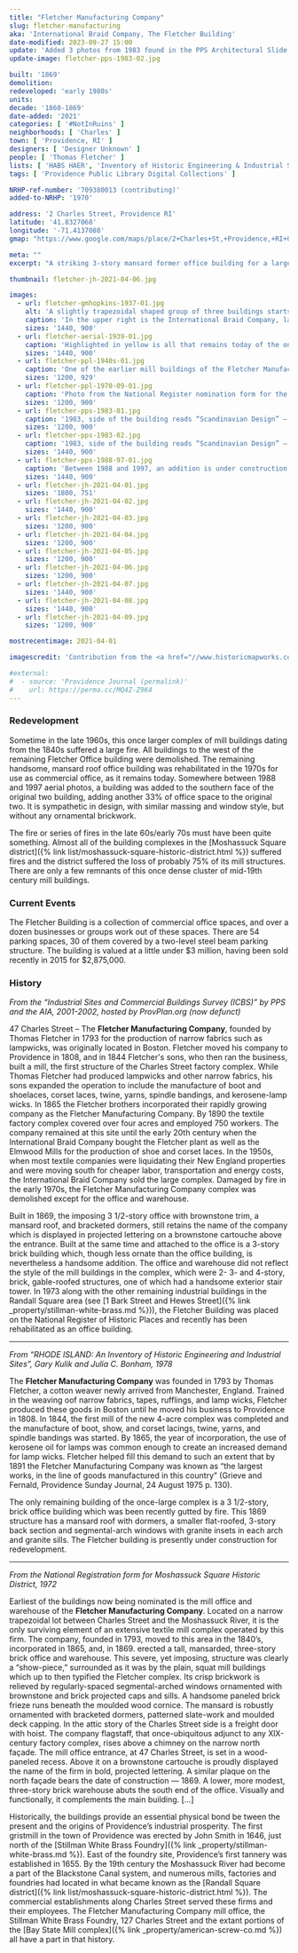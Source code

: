 ```yaml
---
title: "Fletcher Manufacturing Company"
slug: fletcher-manufacturing
aka: 'International Braid Company, The Fletcher Building'
date-modified: 2023-09-27 15:00
update: 'Added 3 photos from 1983 found in the PPS Architectural Slide Collection'
update-image: fletcher-pps-1983-02.jpg

built: '1869'
demolition:
redeveloped: 'early 1980s'
units:
decade: '1860-1869'
date-added: '2021'
categories: [ '#NotInRuins' ]
neighborhoods: [ 'Charles' ]
town: [ 'Providence, RI' ]
designers: [ 'Designer Unknown' ]
people: [ 'Thomas Fletcher' ]
lists: [ 'HABS HAER', 'Inventory of Historic Engineering & Industrial Sites 1978', 'Moshassuck Square Historic District', 'PPS/AIA Industrial Commercial Buildings Survey' ]
tags: [ 'Providence Public Library Digital Collections' ]

NRHP-ref-number: '709380013 (contributing)'
added-to-NRHP: '1970'

address: '2 Charles Street, Providence RI'
latitude: '41.8327068'
longitude: '-71.4137088'
gmap: "https://www.google.com/maps/place/2+Charles+St,+Providence,+RI+02904/@41.8327068,-71.4137088,17z/data=!3m1!4b1!4m5!3m4!1s0x89e445196792154d:0xe03d4863e65f0f29!8m2!3d41.8327068!4d-71.4115201"

meta: ""
excerpt: "A striking 3-story mansard former office building for a larger manufacturing complex of woven goods turned into various small office spaces"

thumbnail: fletcher-jh-2021-04-06.jpg

images:
  - url: fletcher-gmhopkins-1937-01.jpg
    alt: 'A slightly trapezoidal shaped group of three buildings starts narrow in the front, with the oldest building of red brick with rusticated brownstone details and a mansard roof of slate tiles with protruding dormer windows. Ornamental brickwork courses run under a wooden cornice. In the center of the west wall is a browstone cartouche displaying the name of the firm in pro­jected lettering. A similar plaque on the north façade bears the date of construction. A lower, more modest, three-story brick warehouse abuts the south end of the office which comple­ments the main building but is not nearly as ornate. Abutting the south end of that warehouse is a newer 1980s addition which is also complementary in design.'
    caption: 'In the upper right is the International Braid Company, labelled in 1937 on these G.M. Hopkins cadastral map (this is a mash up of Plates 5 and 22). Notice how different the street and railroad pattern is around the site — Charles Street no longer passes by the West of the office building, but rather around the east side and north as Mill Street does.'
    sizes: '1440, 900'
  - url: fletcher-aerial-1939-01.jpg
    caption: 'Highlighted in yellow is all that remains today of the once sprawling Fletcher Manufacturing company complex. Aerial from the Providence Historical Aerial Viewer, 1939.'
    sizes: '1440, 900'
  - url: fletcher-ppl-1940s-01.jpg
    caption: 'One of the earlier mill buildings of the Fletcher Manufacturing company, built 1866, demolished in the late 1960s after a fire. Photo is labelled as taken in the 1940s but we think it is probably older, likely the mid-1930s — Rhode Island Mills and Mill Villages Photograph Collection, Providence Public Library'
    sizes: '1200, 929'
  - url: fletcher-ppl-1970-09-01.jpg
    caption: 'Photo from the National Register nomination form for the Moshassuck Square Historic District, September 1970, photographer unknown'
    sizes: '1200, 900'
  - url: fletcher-pps-1983-01.jpg
    caption: '1983, side of the building reads “Scandinavian Design” — PPS Architectural Slides Collection'
    sizes: '1200, 900'
  - url: fletcher-pps-1983-02.jpg
    caption: '1983, side of the building reads “Scandinavian Design” — PPS Architectural Slides Collection'
    sizes: '1440, 900'
  - url: fletcher-pps-1988-97-01.jpg
    caption: 'Between 1988 and 1997, an addition is under construction — PPS Architectural Slides Collection'
    sizes: '1440, 900'
  - url: fletcher-jh-2021-04-01.jpg
    sizes: '1800, 751'
  - url: fletcher-jh-2021-04-02.jpg
    sizes: '1440, 900'
  - url: fletcher-jh-2021-04-03.jpg
    sizes: '1200, 900'
  - url: fletcher-jh-2021-04-04.jpg
    sizes: '1200, 900'
  - url: fletcher-jh-2021-04-05.jpg
    sizes: '1200, 900'
  - url: fletcher-jh-2021-04-06.jpg
    sizes: '1200, 900'
  - url: fletcher-jh-2021-04-07.jpg
    sizes: '1440, 900'
  - url: fletcher-jh-2021-04-08.jpg
    sizes: '1440, 900'
  - url: fletcher-jh-2021-04-09.jpg
    sizes: '1200, 900'

mostrecentimage: 2021-04-01

imagescredit: 'Contribution from the <a href="//www.historicmapworks.com/Map/US/895462/Plate+005/Providence+1937/Rhode+Island/" target="_blank">Historic Mapworks</a>; Providence Historical Aerial Viewer; <a href="//drive.google.com/drive/folders/144XfDEMR4o2mbyBVuJOheUrV2_RnpJFJ?fbclid=IwAR33GXXFcnzecIouWwCmOlhp6S6NFidZKnetyJc0S1pYHeCZdrOAD1aIQhw" target="_blank">PPS Architectural Slides Collection</a>; <a href="//provlibdigital.org/islandora/object/islandora%3A268" target="_blank">Rhode Island Mills and Mill Villages Photograph Collection</a>, Providence Public Library; and the National Register nomination form'

#external:
#  - source: 'Providence Journal (permalink)'
#    url: https://perma.cc/MQ4Z-Z9K4
---
```


### Redevelopment

Sometime in the late 1960s, this once larger complex of mill buildings dating from the 1840s suffered a large fire. All buildings to the west of the remaining Fletcher Office building were demolished. The remaining handsome, mansard roof office building was rehabilitated in the 1970s for use as commercial office, as it remains today. Somewhere between 1988 and 1997 aerial photos, a building was added to the southern face of the original two building, adding another 33% of office space to the original two. It is sympathetic in design, with similar massing and window style, but without any ornamental brickwork.

The fire or series of fires in the late 60s/early 70s must have been quite something. Almost all of the building complexes in the [Moshassuck Square district]({% link list/moshassuck-square-historic-district.html %}) suffered fires and the district suffered the loss of probably 75% of its mill structures. There are only a few remnants of this once dense cluster of mid-19th century mill buildings.


### Current Events

The Fletcher Building is a collection of commercial office spaces, and over a dozen businesses or groups work out of these spaces. There are 54 parking spaces, 30 of them covered by a two-level steel beam parking structure. The building is valued at a little under $3 million, having been sold recently in 2015 for $2,875,000.


### History

_From the “Industrial Sites and Commercial Buildings Survey (ICBS)” by PPS and the AIA, 2001-2002, hosted by ProvPlan.org (now defunct)_

47 Charles Street – The **Fletcher Manufacturing Company**, founded by Thomas Fletcher in 1793 for the production of narrow fabrics such as lampwicks, was originally located in Boston. Fletcher moved his company to Providence in 1808, and in 1844 Fletcher's sons, who then ran the business, built a mill, the first structure of the Charles Street factory complex. While Thomas Fletcher had produced lampwicks and other narrow fabrics, his sons expanded the operation to include the manufacture of boot and shoelaces, corset laces, twine, yarns, spindle bandings, and kerosene-lamp wicks. In 1865 the Fletcher brothers incorporated their rapidly growing company as the Fletcher Manufacturing Company. By 1890 the textile factory complex covered over four acres and employed 750 workers. The company remained at this site until the early 20th century when the International Braid Company bought the Fletcher plant as well as the Elmwood Mills for the production of shoe and corset laces. In the 1950s, when most textile companies were liquidating their New England properties and were moving south for cheaper labor, transportation and energy costs, the International Braid Company sold the large complex. Damaged by fire in the early 1970s, the Fletcher Manufacturing Company complex was demolished except for the office and warehouse.

Built in 1869, the imposing 3 1/2-story office with brownstone trim, a mansard roof, and bracketed dormers, still retains the name of the company which is displayed in projected lettering on a brownstone cartouche above the entrance. Built at the same time and attached to the office is a 3-story brick building which, though less ornate than the office building, is nevertheless a handsome addition. The office and warehouse did not reflect the style of the mill buildings in the complex, which were 2- 3- and 4-story, brick, gable-roofed structures, one of which had a handsome exterior stair tower. In 1973 along with the other remaining industrial buildings in the Randall Square area (see [1 Bark Street and Hewes Street]({% link _property/stillman-white-brass.md %})), the Fletcher Building was placed on the National Register of Historic Places and recently has been rehabilitated as an office building.

***

_From “RHODE ISLAND: An Inventory of Historic Engineering and Industrial Sites”, Gary Kulik and Julia C. Bonham, 1978_

The **Fletcher Manufacturing Company** was founded in 1793 by Thomas Fletcher, a cotton weaver newly arrived from Manchester, England. Trained in the weaving oof narrow fabrics, tapes, rufflings, and lamp wicks, Fletcher produced these goods in Boston until he moved his business to Providence in 1808. In 1844, the first mill of the new 4-acre complex was completed and the manufacture of boot, show, and corset lacings, twine, yarns, and spindle bandings was started. By 1865, the year of incorporation, the use of kerosene oil for lamps was common enough to create an increased demand for lamp wicks. Fletcher helped fill this demand to such an extent that by 1891 the Fletcher Manufacturing Company was known as “the largest works, in the line of goods manufactured in this country” (Grieve and Fernald, Providence Sunday Journal, 24 August 1975 p. 130).

The only remaining building of the once-large complex is a 3 1/2-story, brick office building which was been recently gutted by fire. This 1869 structure has a mansard roof with dormers, a smaller flat-roofed, 3-story back section and segmental-arch windows with granite insets in each arch and granite sills. The Fletcher building is presently under construction for redevelopment.

***

_From the National Registration form for Moshassuck Square Historic District, 1972_

Earliest of the buildings now being nominated is the mill office and warehouse of the **Fletcher Manufacturing Company**. Located on a narrow trapezoidal lot between Charles Street and the Moshassuck River, it is the only surviving element of an extensive textile mill complex operated by this firm. The company, founded in 1793, moved to this area in the 1840’s, incorporated in 1865, and, in 1869. erected a tall, mansarded, three-story brick office and warehouse. This severe, yet imposing, structure was clearly a “show-piece,” surrounded as it was by the plain, squat mill buildings which up to then typified the Fletcher complex. Its crisp brickwork is relieved by regularly-spaced segmental-arched windows ornamented with brownstone and brick projected caps and sills. A handsome paneled brick frieze runs beneath the moulded wood cornice. The mansard is robustly ornamented with bracketed dormers, patterned slate-work and moulded deck capping. In the attic story of the Charles Street side is a freight door with hoist. The company flagstaff, that once-ubiquitous adjunct to any XlX-century factory complex, rises above a chimney on the narrow north façade. The mill office entrance, at 47 Charles Street, is set in a wood-paneled recess. Above it on a brownstone cartouche is proudly displayed the name of the firm in bold, pro­jected lettering. A similar plaque on the north façade bears the date of construction — 1869. A lower, more modest, three-story brick warehouse abuts the south end of the office. Visually and functionally, it comple­ments the main building. […]

Historically, the buildings provide an essential physical bond be­ tween the present and the origins of Providence’s industrial prosperity. The first gristmill in the town of Providence was erected by John Smith in 1646, just north of the [Stillman White Brass Foundry]({% link _property/stillman-white-brass.md %}). East of the foundry site, Providence’s first tannery was established in 1655. By the 19th century the Moshassuck River had become a part of the Blackstone Canal system, and numerous mills, factories and foundries had located in what became known as the [Randall Square district]({% link list/moshassuck-square-historic-district.html %}). The commercial establishments along Charles Street served these firms and their employees. The Fletcher Manufacturing Company mill office, the Stillman White Brass Foundry, 127 Charles Street and the extant portions of the [Bay State Mill complex]({% link _property/american-screw-co.md %}) all have a part in that history.
